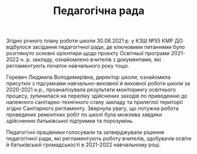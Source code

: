 ﻿---
title: Педагогічна рада
---

Згідно річного плану роботи школи 30.08.2021 р. у КЗШ №55 КМР ДО відбулося засідання педагогічної ради, де ключовими питаннями було розглянуто основні орієнтири щодо проєкту Освітньої програми 2021-2022 н. р. закладу, ознайомлено вчителів з документами, які регламентують початок навчального року тощо.

Горевич Людмила Володимирівна, директор школи, ознайомила присутніх з підсумками навчально-виховної й виховної роботи школи за 2020-2021 н.р., проаналізувала результати моніторингу освітнього процесу, зупинилася на переліку здійснених заходів по приведенню до належного санітарно-технічного стану закладу та прилеглої території згідно Санітарного регламенту. Звернула увагу, що потужна робота проведених ремонтних робіт по школі була можлива завдяки здійсненню батьківської підтримки та порозумінь.

Педагогічні працівники голосували та затверджували рішення педагогічної ради, які регламентують роботу вчителів, здобувачів освіти й батьківської громадськості в 2021-2022 навчальному році.

<slideshow />
